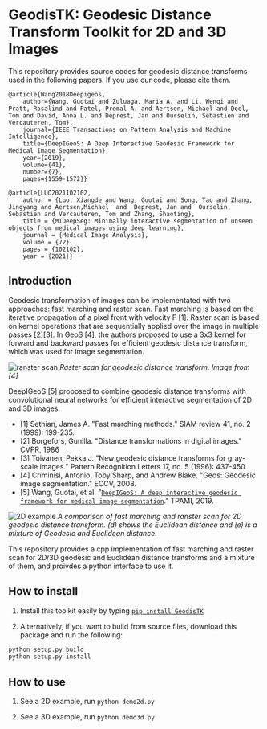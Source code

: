 # GeodisTK: Geodesic Distance Transform Toolkit for 2D and 3D Images
This repository provides source codes for geodesic distance transforms used in the following papers. If you use our code, please cite them.

```
@article{Wang2018Deepigeos,
    author={Wang, Guotai and Zuluaga, Maria A. and Li, Wenqi and Pratt, Rosalind and Patel, Premal A. and Aertsen, Michael and Doel, Tom and David, Anna L. and Deprest, Jan and Ourselin, Sébastien and Vercauteren, Tom},
    journal={IEEE Transactions on Pattern Analysis and Machine Intelligence}, 
    title={DeepIGeoS: A Deep Interactive Geodesic Framework for Medical Image Segmentation}, 
    year={2019},
    volume={41},
    number={7},
    pages={1559-1572}}

@article{LUO2021102102,
    author = {Luo, Xiangde and Wang, Guotai and Song, Tao and Zhang, Jingyang and Aertsen,Michael  and  Deprest, Jan and  Ourselin, Sebastien and Vercauteren, Tom and Zhang, Shaoting},
    title = {MIDeepSeg: Minimally interactive segmentation of unseen objects from medical images using deep learning},
    journal = {Medical Image Analysis},
    volume = {72},
    pages = {102102},
    year = {2021}}
```

## Introduction
Geodesic transformation of images can be implementated with two approaches: fast marching and raster scan. Fast marching is based on the iterative propagation of a pixel front with velocity F [1]. Raster scan is based on kernel operations that are sequentially applied over the image in multiple passes [2][3]. In GeoS [4], the authors proposed to use a 3x3 kernel for forward and backward passes for efficient geodesic distance transform, which was used for image segmentation. 

![ranster scan](./data/ranster_scan.png)
*Raster scan for geodesic distance transform. Image from [4]*

DeepIGeoS [5] proposed to combine geodesic distance transforms with convolutional neural networks for efficient interactive segmentation of 2D and 3D images. 

* [1] Sethian, James A. "Fast marching methods." SIAM review 41, no. 2 (1999): 199-235.
* [2] Borgefors, Gunilla. "Distance transformations in digital images." CVPR, 1986
* [3] Toivanen, Pekka J. "New geodesic distance transforms for gray-scale images." Pattern Recognition Letters 17, no. 5 (1996): 437-450.
* [4] Criminisi, Antonio, Toby Sharp, and Andrew Blake. "Geos: Geodesic image segmentation." ECCV, 2008.
* [5] Wang, Guotai, et al. "[`DeepIGeoS: A deep interactive geodesic framework for medical image segmentation`](https://ieeexplore.ieee.org/document/8370732)."  TPAMI, 2019. 

![2D example](./data/2d_example.png)
*A comparison of fast marching and ranster scan for 2D geodesic distance transform. (d) shows the Euclidean distance and (e) is a mixture of Geodesic and Euclidean distance.*

This repository provides a cpp implementation of fast marching and raster scan for 2D/3D geodesic and Euclidean distance transforms and a mixture of them, and proivdes a python interface to use it. 

## How to install
1. Install this toolkit easily by typing [`pip install GeodisTK`](https://pypi.org/project/GeodisTK/)

2. Alternatively, if you want to build from source files, download this package and run the following:
```bash
python setup.py build
python setup.py install
```

## How to use
1. See a 2D example, run `python demo2d.py`

2. See a 3D example, run `python demo3d.py`
